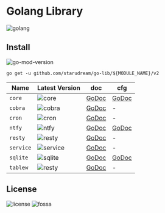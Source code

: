 # Golang Library

![golang](https://img.shields.io/github/actions/workflow/status/starudream/go-lib/golang.yml?style=for-the-badge&logo=github&label=golang)

## Install

![go-mod-version](https://img.shields.io/github/go-mod/go-version/starudream/go-lib?style=for-the-badge&logo=Go&label=go%20min%20version)

```shell
go get -u github.com/starudream/go-lib/${MODULE_NAME}/v2
```

| Name      | Latest Version                                                                                                                 | doc                                                                 | cfg                                                                                   |
|-----------|--------------------------------------------------------------------------------------------------------------------------------|---------------------------------------------------------------------|---------------------------------------------------------------------------------------|
| `core`    | ![core](https://img.shields.io/github/v/tag/starudream/go-lib?filter=core%2F*&style=for-the-badge&logo=go&label=version)       | [GoDoc](https://pkg.go.dev/github.com/starudream/go-lib/core/v2)    | [GoDoc](https://pkg.go.dev/github.com/starudream/go-lib/core/v2/config/global#Config) |
| `cobra`   | ![cobra](https://img.shields.io/github/v/tag/starudream/go-lib?filter=cobra%2F*&style=for-the-badge&logo=go&label=version)     | [GoDoc](https://pkg.go.dev/github.com/starudream/go-lib/cobra/v2)   | -                                                                                     |
| `cron`    | ![cron](https://img.shields.io/github/v/tag/starudream/go-lib?filter=cron%2F*&style=for-the-badge&logo=go&label=version)       | [GoDoc](https://pkg.go.dev/github.com/starudream/go-lib/cron/v2)    | -                                                                                     |
| `ntfy`    | ![ntfy](https://img.shields.io/github/v/tag/starudream/go-lib?filter=ntfy%2F*&style=for-the-badge&logo=go&label=version)       | [GoDoc](https://pkg.go.dev/github.com/starudream/go-lib/ntfy/v2)    | [GoDoc](https://pkg.go.dev/github.com/starudream/go-lib/ntfy/v2#Config)               |
| `resty`   | ![resty](https://img.shields.io/github/v/tag/starudream/go-lib?filter=resty%2F*&style=for-the-badge&logo=go&label=version)     | [GoDoc](https://pkg.go.dev/github.com/starudream/go-lib/resty/v2)   | -                                                                                     |
| `service` | ![service](https://img.shields.io/github/v/tag/starudream/go-lib?filter=service%2F*&style=for-the-badge&logo=go&label=version) | [GoDoc](https://pkg.go.dev/github.com/starudream/go-lib/service/v2) | -                                                                                     |
| `sqlite`  | ![sqlite](https://img.shields.io/github/v/tag/starudream/go-lib?filter=sqlite%2F*&style=for-the-badge&logo=go&label=version)   | [GoDoc](https://pkg.go.dev/github.com/starudream/go-lib/sqlite/v2)  | [GoDoc](https://pkg.go.dev/github.com/starudream/go-lib/sqlite/v2#Config)             |
| `tablew`  | ![resty](https://img.shields.io/github/v/tag/starudream/go-lib?filter=tablew%2F*&style=for-the-badge&logo=go&label=version)    | [GoDoc](https://pkg.go.dev/github.com/starudream/go-lib/tablew/v2)  | -                                                                                     |

## License

![license](https://img.shields.io/github/license/starudream/go-lib)
![fossa](https://app.fossa.com/api/projects/git%2Bgithub.com%2Fstarudream%2Fgo-lib.svg?type=shield&issueType=license)
